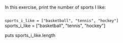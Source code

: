 In this exercise, print the
number of sports I like:

<codeblock language="ruby" type="exercise" testMode="fixedInput">
<code>
sports_i_like = ["basketball", "tennis", "hockey"]
</code>

<solution>
sports_i_like = ["basketball", "tennis", "hockey"]

puts sports_i_like.length
</solution>
</codeblock>